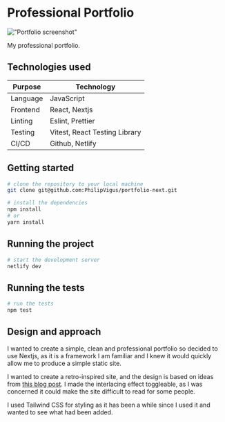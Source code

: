 # Professional Portfolio

!["Portfolio screenshot"](/home/phil/Code/portfolio-next/public/screenshot.png)

My professional portfolio.

## Technologies used

| Purpose  | Technology                    |
|----------|-------------------------------|
| Language | JavaScript                    |
| Frontend | React, Nextjs                 |
| Linting  | Eslint, Prettier              |
| Testing  | Vitest, React Testing Library |
| CI/CD    | Github, Netlify               |

## Getting started

```bash
# clone the repository to your local machine
git clone git@github.com:PhilipVigus/portfolio-next.git

# install the dependencies
npm install
# or
yarn install 
```

## Running the project

```bash
# start the development server
netlify dev
```

## Running the tests

```bash
# run the tests
npm test
```

## Design and approach

I wanted to create a simple, clean and professional portfolio so decided to use Nextjs, as it is a framework I am
familiar and I knew it would quickly allow me to produce a simple static site.

I wanted to create a retro-inspired site, and the design is based on ideas
from [this blog post](https://webartisan.info/how-i-made-my-80s-retro-style-homepage-part-1#heading-ascii-art). I made
the interlacing effect toggleable, as I was concerned it could make the site difficult to read for some people.

I used Tailwind CSS for styling as it has been a while since I used it and wanted to see what had been added.

